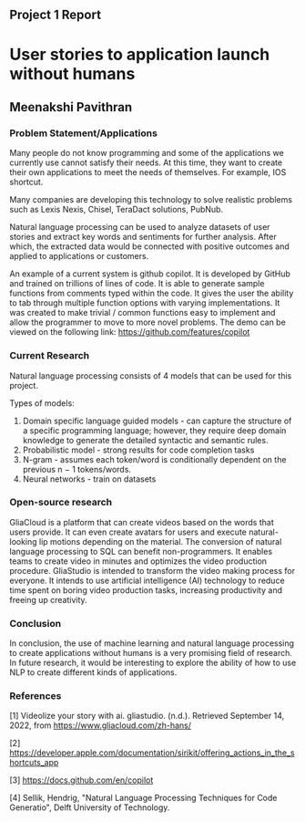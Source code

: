 ## Project 1 Report

# User stories to application launch without humans
## Meenakshi Pavithran




### Problem Statement/Applications

Many people do not know programming and some of the applications we currently use cannot satisfy their needs. At this time, they want to create their own applications to meet the needs of themselves. For example, IOS shortcut. 

Many companies are developing this technology to solve realistic problems such as Lexis Nexis, Chisel, TeraDact solutions, PubNub.

Natural language processing can be used to analyze datasets of user stories and extract key words and sentiments for further analysis. After which, the extracted data would be connected with positive outcomes and applied to applications or customers.

An example of a current system is github copilot. It is developed by GitHub and trained on trillions of lines of code. It is able to generate sample functions from comments typed within the code. It gives the user the ability to tab through multiple function options with varying implementations. It was created to make trivial / common functions easy to implement and allow the programmer to move to more novel problems. The demo can be viewed on the following link: https://github.com/features/copilot
 

### Current Research

Natural language processing consists of 4 models that can be used for this project.

Types of models:
1. Domain specific language guided models - can capture the structure of a specific programming language; however, they require deep domain knowledge to generate the detailed syntactic and semantic rules. 
2. Probabilistic model - strong results for code completion tasks
3. N-gram - assumes each token/word is conditionally dependent on the previous n − 1 tokens/words.
4. Neural networks - train on datasets

### Open-source research

GliaCloud is a platform that can create videos based on the words that users provide. It can even create avatars for users and execute natural-looking lip motions depending on the material. The conversion of natural language processing to SQL can benefit non-programmers. It enables teams to create video in minutes and optimizes the video production procedure.  GliaStudio is intended to transform the video making process for everyone. It intends to use artificial intelligence (AI) technology to reduce time spent on boring video production tasks, increasing productivity and freeing up creativity.

### Conclusion

In conclusion, the use of machine learning and natural language processing to create applications without humans is a very promising field of research. In future research, it would be interesting to explore the ability of how to use NLP to create different kinds of applications.

### References

[1] Videolize your story with ai. gliastudio. (n.d.). Retrieved September 14, 2022, from https://www.gliacloud.com/zh-hans/

[2] https://developer.apple.com/documentation/sirikit/offering_actions_in_the_shortcuts_app

[3] https://docs.github.com/en/copilot

[4] Sellik, Hendrig, "Natural Language Processing Techniques for Code
Generatio", Delft University of Technology.
